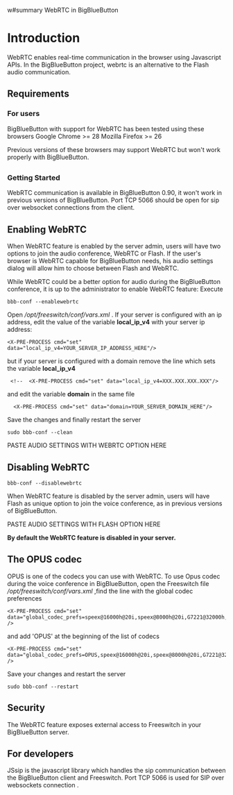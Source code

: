 w#summary WebRTC in BigBlueButton

# Introduction #

WebRTC enables real-time communication in the browser using Javascript APIs. In the BigBlueButton project, webrtc  is an alternative to the Flash audio communication.


## Requirements ##

### For users ###
BigBlueButton with support for WebRTC has been tested using these browsers
Google Chrome >= 28
Mozilla Firefox >= 26

Previous versions of these browsers may support WebRTC but won't work properly with BigBlueButton.

##  ##

### Getting Started ###
WebRTC communication is available in BigBlueButton 0.90, it won't work in previous versions of BigBlueButton. Port TCP 5066 should be open for sip over websocket connections from the client.

## Enabling  WebRTC ##

When WebRTC feature is enabled by the server admin, users will have two options to join the audio conference, WebRTC or Flash. If the user's browser is WebRTC capable for BigBlueButton needs, his audio settings dialog will allow him to choose between Flash and WebRTC.

While WebRTC could be a better option for audio during the BigBlueButton conference, it is up to the administrator to enable  WebRTC feature:
Execute

```
bbb-conf --enablewebrtc
```


Open _/opt/freeswitch/conf/vars.xml_ .
If your server is configured with an ip address, edit the value of the variable **local\_ip\_v4** with your server ip address:

```
<X-PRE-PROCESS cmd="set" data="local_ip_v4=YOUR_SERVER_IP_ADDRESS_HERE"/>
```

but if your server is configured with a domain remove the line which sets the variable **local\_ip\_v4**
```
 <!--  <X-PRE-PROCESS cmd="set" data="local_ip_v4=XXX.XXX.XXX.XXX"/> 
```

and edit the variable **domain** in the same file

```
  <X-PRE-PROCESS cmd="set" data="domain=YOUR_SERVER_DOMAIN_HERE"/>
```

Save the changes and finally restart the server
```
sudo bbb-conf --clean
```

PASTE AUDIO SETTINGS WITH WEBRTC OPTION HERE

## Disabling WebRTC ##
```
bbb-conf --disablewebrtc
```


When WebRTC feature is disabled by the server admin, users will have Flash as unique option to join the voice conference, as in previous versions of BigBlueButton.

PASTE AUDIO SETTINGS WITH FLASH OPTION HERE

**By default  the WebRTC feature is disabled in your server.**

## The OPUS codec ##
OPUS is one of the codecs you can use with WebRTC. To use Opus codec during the voice conference in BigBlueButton, open the Freeswitch file _/opt/freeswitch/conf/vars.xml_  ,find the line with the global codec preferences
```
<X-PRE-PROCESS cmd="set" data="global_codec_prefs=speex@16000h@20i,speex@8000h@20i,G7221@32000h,G7221@16000h,G722,PCMU,PCMA,GSM" />
```

and add 'OPUS' at the beginning of the list of codecs
```
<X-PRE-PROCESS cmd="set" data="global_codec_prefs=OPUS,speex@16000h@20i,speex@8000h@20i,G7221@32000h,G7221@16000h,G722,PCMU,PCMA,GSM" />
```

Save your changes and restart the server
```
sudo bbb-conf --restart
```


## Security ##
The WebRTC feature exposes external access to Freeswitch in your BigBlueButton server.


## For developers ##
JSsip is the javascript library which handles the sip communication between the BigBlueButton client and Freeswitch. Port TCP 5066 is used for SIP over websockets connection .